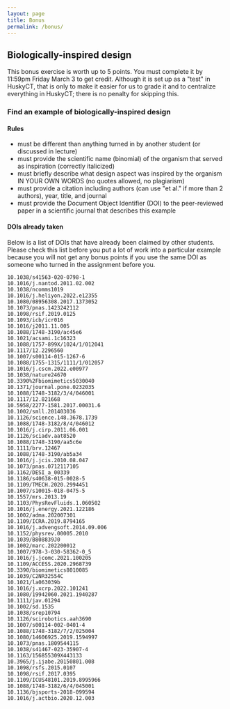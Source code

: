 ```yaml
---
layout: page
title: Bonus
permalink: /bonus/
---
```


## Biologically-inspired design

This bonus exercise is worth up to 5 points. You must complete it by 11:59pm Friday March 3 to get credit. Although it is set up as a "test" in HuskyCT, that is only to make it easier for us to grade it and to centralize everything in HuskyCT; there is no penalty for skipping this.

### Find an example of biologically-inspired design
#### Rules
* must be different than anything turned in by another student (or discussed in lecture) 
* must provide the scientific name (binomial) of the organism that served as inspiration (correctly italicized) 
* must briefly describe what design aspect was inspired by the organism IN YOUR OWN WORDS (no quotes allowed, no  plagiarism) 
* must provide a citation including authors (can use "et al." if more than 2 authors), year, title, and journal
* must provide the Document Object Identifier (DOI) to the peer-reviewed paper in a scientific journal that describes this example

#### DOIs already taken

Below is a list of DOIs that have already been claimed by other students. Please check this list before you put a lot of work into a particular example because you will not get any bonus points if you use the same DOI as someone who turned in the assignment before you.

    10.1038/s41563-020-0798-1
    10.1016/j.nantod.2011.02.002
    10.1038/ncomms1019
    10.1016/j.heliyon.2022.e12355
    10.1080/08956308.2017.1373052   
    10.1073/pnas.1423242112         
    10.1098/rsif.2019.0125          
    10.1093/icb/icr016              
    10.1016/j2011.11.005            
    10.1088/1748-3190/ac45e6        
    10.1021/acsami.1c16323          
    10.1088/1757-899X/1024/1/012041
    10.1117/12.2296560
    10.1007/s00114-015-1267-6
    10.1088/1755-1315/1111/1/012057
    10.1016/j.cscm.2022.e00977
    10.1038/nature24670
    10.3390%2Fbiomimetics5030040
    10.1371/journal.pone.0232035
    10.1088/1748-3182/3/4/046001
    10.1117/12.821668
    10.5958/2277-1581.2017.00031.6
    10.1002/smll.201403036
    10.1126/science.148.3678.1739
    10.1088/1748-3182/8/4/046012
    10.1016/j.cirp.2011.06.001
    10.1126/sciadv.aat8520
    10.1088/1748-3190/aa5c6e
    10.1111/brv.12467
    10.1088/1748-3190/ab5a34
    10.1016/j.jcis.2010.08.047
    10.1073/pnas.0712117105
    10.1162/DESI_a_00339
    10.1186/s40638-015-0028-5
    10.1109/TMECH.2020.2994451
    10.1007/s10015-018-0475-5 
    10.1557/mrs.2013.19
    10.1103/PhysRevFluids.1.060502
    10.1016/j.energy.2021.122186
    10.1002/adma.202007301
    10.1109/ICRA.2019.8794165
    10.1016/j.advengsoft.2014.09.006
    10.1152/physrev.00005.2010
    10.1039/B808839J0    
    10.1002/marc.202200012
    10.1007/978-3-030-58362-0_5
    10.1016/j.jcomc.2021.100205
    10.1109/ACCESS.2020.2968739    
    10.3390/biomimetics8010085
    10.1039/C2NR32554C
    10.1021/la063039b
    10.1016/j.xcrp.2022.101241
    10.1080/19942060.2021.1940287
    10.1111/jav.01294
    10.1002/sd.1535
    10.1038/srep10794
    10.1126/scirobotics.aah3690
    10.1007/s00114-002-0401-4
    10.1088/1748-3182/7/2/025004
    10.1080/14606925.2019.1594997
    10.1073/pnas.1809544115
    10.1038/s41467-023-35907-4
    10.1163/156855309X443133
    10.3965/j.ijabe.20150801.008
    10.1098/rsfs.2015.0107
    10.1098/rsif.2017.0395
    10.1109/ICUS48101.2019.8995966
    10.1088/1748-3182/6/4/045001 
    10.1136/bjsports-2018-099594
    10.1016/j.actbio.2020.12.003
    

